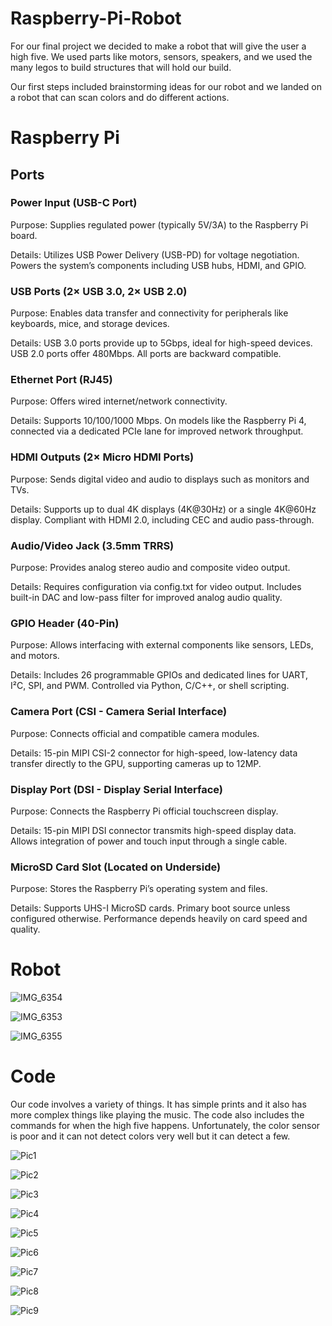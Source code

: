 # Raspberry-Pi-Robot
For our final project we decided to make a robot that will give the user a high five. We used parts like motors, sensors, speakers, and we used the many legos to build structures that will hold our build.

Our first steps included brainstorming ideas for our robot and we landed on a robot that can scan colors and do different actions.


# Raspberry Pi
<h2>Ports</h2>

<h3>Power Input (USB-C Port)</h3>

Purpose: Supplies regulated power (typically 5V/3A) to the Raspberry Pi board.

Details: Utilizes USB Power Delivery (USB-PD) for voltage negotiation. Powers the system’s components including USB hubs, HDMI, and GPIO.

<h3>USB Ports (2× USB 3.0, 2× USB 2.0)</h3>

Purpose: Enables data transfer and connectivity for peripherals like keyboards, mice, and storage devices.

Details: USB 3.0 ports provide up to 5Gbps, ideal for high-speed devices. USB 2.0 ports offer 480Mbps. All ports are backward compatible.

<h3>Ethernet Port (RJ45)</h3>

Purpose: Offers wired internet/network connectivity.

Details: Supports 10/100/1000 Mbps. On models like the Raspberry Pi 4, connected via a dedicated PCIe lane for improved network throughput.

<h3>HDMI Outputs (2× Micro HDMI Ports)</h3>

Purpose: Sends digital video and audio to displays such as monitors and TVs.

Details: Supports up to dual 4K displays (4K@30Hz) or a single 4K@60Hz display. Compliant with HDMI 2.0, including CEC and audio pass-through.

<h3>Audio/Video Jack (3.5mm TRRS)</h3>

Purpose: Provides analog stereo audio and composite video output.

Details: Requires configuration via config.txt for video output. Includes built-in DAC and low-pass filter for improved analog audio quality.

<h3>GPIO Header (40-Pin)</h3>

Purpose: Allows interfacing with external components like sensors, LEDs, and motors.

Details: Includes 26 programmable GPIOs and dedicated lines for UART, I²C, SPI, and PWM. Controlled via Python, C/C++, or shell scripting.

<h3>Camera Port (CSI - Camera Serial Interface)</h3>

Purpose: Connects official and compatible camera modules.

Details: 15-pin MIPI CSI-2 connector for high-speed, low-latency data transfer directly to the GPU, supporting cameras up to 12MP.

<h3>Display Port (DSI - Display Serial Interface)</h3>

Purpose: Connects the Raspberry Pi official touchscreen display.

Details: 15-pin MIPI DSI connector transmits high-speed display data. Allows integration of power and touch input through a single cable.

<h3>MicroSD Card Slot (Located on Underside)</h3>

Purpose: Stores the Raspberry Pi’s operating system and files.

Details: Supports UHS-I MicroSD cards. Primary boot source unless configured otherwise. Performance depends heavily on card speed and quality.


# Robot
![IMG_6354](https://github.com/user-attachments/assets/7fb62764-1c46-4a03-b7c3-5025d5778363)

![IMG_6353](https://github.com/user-attachments/assets/f6aa6a13-9cba-4165-9786-ac6e4439619c)

![IMG_6355](https://github.com/user-attachments/assets/a6c9ecb1-625b-4725-b3fc-81357f62b98f)

# Code
Our code involves a variety of things. It has simple prints and it also has more complex things like playing the music. The code also includes the commands for when the high five happens. Unfortunately, the color sensor is poor and it can not detect colors very well but it can detect a few.

![Pic1](https://github.com/user-attachments/assets/cb280240-d8d4-41d1-866e-0f1a1f6a0d9b)

![Pic2](https://github.com/user-attachments/assets/9710e8c6-bbc7-40c3-90ef-1e8f75fcf3ae)

![Pic3](https://github.com/user-attachments/assets/624ad43a-3d19-46c2-9dbd-73f374dc787a)

![Pic4](https://github.com/user-attachments/assets/7cce154c-80aa-497f-b1e0-bd818e436ec7)

![Pic5](https://github.com/user-attachments/assets/b9b4f332-58ba-4a9e-8a9d-963097806264)

![Pic6](https://github.com/user-attachments/assets/64732323-a96c-4d0c-90e6-a9dbf751224f)

![Pic7](https://github.com/user-attachments/assets/8e8415a7-f3cd-49e7-b892-3d3ac1228185)

![Pic8](https://github.com/user-attachments/assets/6b36453a-0900-4f70-83f2-42b885d3011e)

![Pic9](https://github.com/user-attachments/assets/badf8c82-2fe0-4d15-b6bb-fea1aa6ef511)

